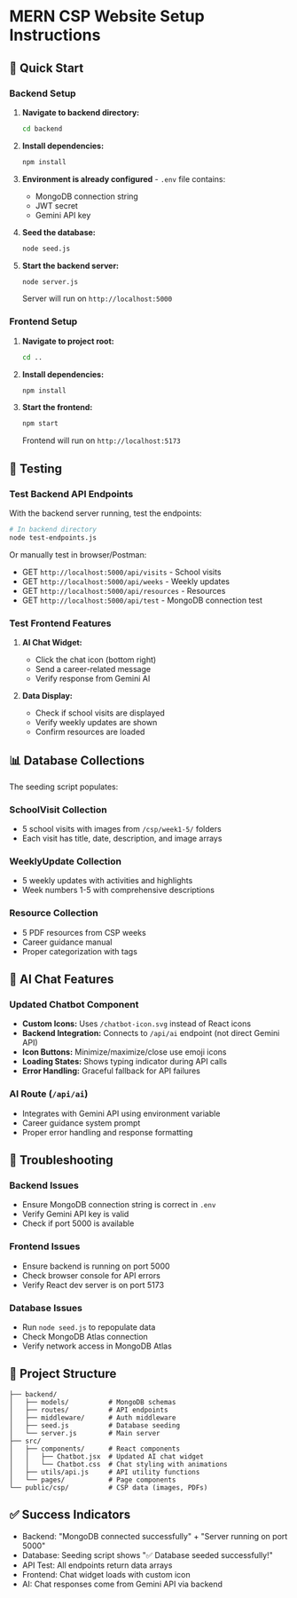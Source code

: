 # MERN CSP Website Setup Instructions

## 🚀 Quick Start

### Backend Setup

1. **Navigate to backend directory:**
   ```bash
   cd backend
   ```

2. **Install dependencies:**
   ```bash
   npm install
   ```

3. **Environment is already configured** - `.env` file contains:
   - MongoDB connection string
   - JWT secret
   - Gemini API key

4. **Seed the database:**
   ```bash
   node seed.js
   ```

5. **Start the backend server:**
   ```bash
   node server.js
   ```
   
   Server will run on `http://localhost:5000`

### Frontend Setup

1. **Navigate to project root:**
   ```bash
   cd ..
   ```

2. **Install dependencies:**
   ```bash
   npm install
   ```

3. **Start the frontend:**
   ```bash
   npm start
   ```
   
   Frontend will run on `http://localhost:5173`

## 🧪 Testing

### Test Backend API Endpoints

With the backend server running, test the endpoints:

```bash
# In backend directory
node test-endpoints.js
```

Or manually test in browser/Postman:
- GET `http://localhost:5000/api/visits` - School visits
- GET `http://localhost:5000/api/weeks` - Weekly updates  
- GET `http://localhost:5000/api/resources` - Resources
- GET `http://localhost:5000/api/test` - MongoDB connection test

### Test Frontend Features

1. **AI Chat Widget:**
   - Click the chat icon (bottom right)
   - Send a career-related message
   - Verify response from Gemini AI

2. **Data Display:**
   - Check if school visits are displayed
   - Verify weekly updates are shown
   - Confirm resources are loaded

## 📊 Database Collections

The seeding script populates:

### SchoolVisit Collection
- 5 school visits with images from `/csp/week1-5/` folders
- Each visit has title, date, description, and image arrays

### WeeklyUpdate Collection  
- 5 weekly updates with activities and highlights
- Week numbers 1-5 with comprehensive descriptions

### Resource Collection
- 5 PDF resources from CSP weeks
- Career guidance manual
- Proper categorization with tags

## 🤖 AI Chat Features

### Updated Chatbot Component
- **Custom Icons:** Uses `/chatbot-icon.svg` instead of React icons
- **Backend Integration:** Connects to `/api/ai` endpoint (not direct Gemini API)
- **Icon Buttons:** Minimize/maximize/close use emoji icons
- **Loading States:** Shows typing indicator during API calls
- **Error Handling:** Graceful fallback for API failures

### AI Route (`/api/ai`)
- Integrates with Gemini API using environment variable
- Career guidance system prompt
- Proper error handling and response formatting

## 🔧 Troubleshooting

### Backend Issues
- Ensure MongoDB connection string is correct in `.env`
- Verify Gemini API key is valid
- Check if port 5000 is available

### Frontend Issues  
- Ensure backend is running on port 5000
- Check browser console for API errors
- Verify React dev server is on port 5173

### Database Issues
- Run `node seed.js` to repopulate data
- Check MongoDB Atlas connection
- Verify network access in MongoDB Atlas

## 📁 Project Structure

```
├── backend/
│   ├── models/          # MongoDB schemas
│   ├── routes/          # API endpoints
│   ├── middleware/      # Auth middleware
│   ├── seed.js          # Database seeding
│   └── server.js        # Main server
├── src/
│   ├── components/      # React components
│   │   ├── Chatbot.jsx  # Updated AI chat widget
│   │   └── Chatbot.css  # Chat styling with animations
│   ├── utils/api.js     # API utility functions
│   └── pages/           # Page components
└── public/csp/          # CSP data (images, PDFs)
```

## ✅ Success Indicators

- Backend: "MongoDB connected successfully" + "Server running on port 5000"
- Database: Seeding script shows "✅ Database seeded successfully!"
- API Test: All endpoints return data arrays
- Frontend: Chat widget loads with custom icon
- AI: Chat responses come from Gemini API via backend